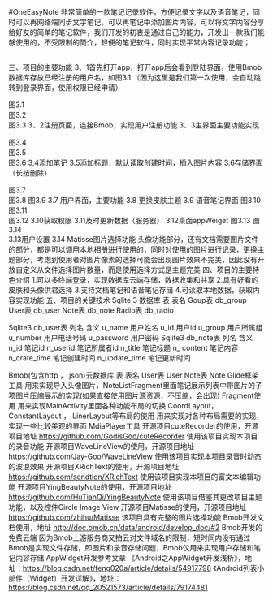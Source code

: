 #OneEasyNote
非常简单的一款笔记记录软件，方便记录文字以及语音笔记，同时可以再网络端同步文字笔记，可以再笔记中添加图片内容，可以将文字内容分享给好友的简单的笔记软件，我们开发的初衷是通过自己的能力，开发出一款我们能够使用的，不受限制的简介，轻便的笔记软件，同时实现平常内容记录功能；

##
三、项目的主要功能
3、1首先打开app，打开app后会看到登陆界面，使用Bmob数据库存放已经注册的用户名，如图3.1
（因为这里是我们第一次使用，会自动跳转到登录界面，使用权限已经申请）
 
图3.1	 
图3.2	 
图3.3
3、2注册页面，连接Bmob，实现用户注册功能
3、3主界面主要功能实现
 
图3.4	 
图3.5	 
图3.6
3,4添加笔记
3.5添加标题，默认读取创建时间，插入图片内容
3.6存储界面（长按删除）
 
图3.7	 
图3.8	 图3.9
3.7 用户界面，主要功能
3.8 更换皮肤主题
3.9 语音笔记界面
  图3.10	 图3.11 	 
图3.12
3.10获取权限
3.11及时更新数据（服务器）
3.12桌面appWeiget
 图3.13	 图3.14	 
3.13用户设置
3.14 Matisse图片选择功能
头像功能部分，还有文档需要图片文件的部分，都是可以调用本地相册进行使用的，同时对使用的图片进行记录，更换主题部分，考虑到使用者对图片像素的选择可能会出现图片效果不完美，因此没有开放自定义从文件选择图片数量，而是使用选择方式是主题完美
四、项目的主要特色介绍
    1.可以多终端登录，实现数据库云端存储，数据收集和共享
2.具有好看的皮肤和头像供君选择
3.支持文档笔记和语音笔记存储
4.可读取本地数据，获取内容实现功能
五、项目的关键技术
Sqlite 3 数据库
表	表名
Goup表	db_group
User表	db_user
Note表	db_note
Radio表	db_radio


Sqlite3 db_user表
列名	含义
u_name	用户姓名
u_id	用户id
u_group	用户所属组
u_number	用户电话号码
u_password	用户密码
Sqlite3 db_note表
列名	含义
n_id	笔记id
n_userid	笔记所属者id
n_title	笔记标题
n_ content	笔记内容
n_crate_time	笔记创建时间
n_update_time	笔记更新时间

Bmob(包含http ， json)云数据库
表	表名
User表	User
Note表	Note
Glide框架工具
用来实现导入头像图片，NoteListFragment里面笔记展示列表中带图片的子项图片压缩展示的实现(如果直接使用图片源资源，不压缩，会出现)
Fragment使用
用来实现MainActivity里面各种功能布局的切换
CoordLayout，ConstantLayout ， LinerLayout等布局的使用
用来实现对各种布局需要的实现，实现一些比较美观的界面
MdiaPlayer工具
开源项目cuteRecorder的使用，开源项目地址
https://github.com/GodisGod/cuteRecorder
使用该项目实现本项目的录音功能
开源项目WaveLineView的使用，开源项目地址
https://github.com/Jay-Goo/WaveLineView
使用该项目实现本项目录音时动态的波浪效果
开源项目XRichText的使用，开源项目地址
https://github.com/sendtion/XRichText
使用该项目实现本项目的富文本编辑功能
开源项目YingBeautyNote的使用，开源项目地址
https://github.com/HuTianQi/YingBeautyNote
使用该项目借鉴其更改项目主题功能，以及控件Circle Image View
开源项目Matisse的使用，开源项目地址
https://github.com/zhihu/Matisse
该项目具有完整的图片选择功能
Bmob开发文档使用，地址
http://doc.bmob.cn/data/android/develop_doc/#2
Bmob开发的免费云端
因为Bmob上游服务商又拍云对文件域名的限制，短时间内没有通过Bmob是实现文件存储，即图片和录音存储问题，Bmob仅用来实现用户存储和笔记内容存储
AppWidget开发参考文章
《Android之AppWidget开发浅析》，地址：https://blog.csdn.net/feng020a/article/details/54917798
《Android列表小部件（Widget）开发详解》，地址：https://blog.csdn.net/qq_20521573/article/details/79174481

